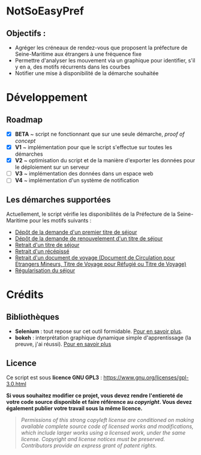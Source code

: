 # NotSoEasyPref
## Objectifs :

- Agréger les créneaux de rendez-vous que proposent la préfecture de Seine-Maritime aux étrangers à une fréquence fixe
- Permettre d'analyser les mouvement via un graphique pour identifier, s'il y en a, des motifs récurrents dans les courbes
- Notifier une mise à disponibilité de la démarche souhaitée

# Développement
## Roadmap

- [x] **BETA** ~ script ne fonctionnant que sur une seule démarche, _proof of concept_
- [x] **V1** ~ implémentation pour que le script s'effectue sur toutes les démarches
- [x] **V2** ~ optimisation du script et de la manière d'exporter les données pour le déploiement sur un serveur
- [ ] **V3** ~ implémentation des données dans un espace web
- [ ] **V4** ~ implémentation d'un système de notification

## Les démarches supportées

Actuellement, le script vérifie les disponibilités de la Préfecture de la Seine-Maritime pour les motifs suivants :
- [Dépôt de la demande d'un premier titre de séjour](https://www.seine-maritime.gouv.fr/booking/create/50382/0)
- [Dépôt de la demande de renouvelement d'un titre de séjour](https://www.seine-maritime.gouv.fr/booking/create/50389/0)
- [Retrait d'un titre de séjour](https://www.seine-maritime.gouv.fr/booking/create/50420/0)
- [Retrait d'un récépissé](https://www.seine-maritime.gouv.fr/booking/create/50416/0)
- [Retrait d'un document de voyage (Document de Circulation pour Etrangers Mineurs, Titre de Voyage pour Réfugié ou Titre de Voyage)](https://www.seine-maritime.gouv.fr/booking/create/51406/0)
- [Régularisation du séjour](https://www.seine-maritime.gouv.fr/booking/create/47116/0)

# Crédits
## Bibliothèques

- **Selenium** : tout repose sur cet outil formidable. [Pour en savoir plus](https://github.com/SeleniumHQ/Selenium).
- **bokeh** : interprétation graphique dynamique simple d'apprentissage (la preuve, j'ai réussi). [Pour en savoir plus](https://bokeh.org/)

## Licence

Ce script est sous **licence GNU GPL3** : https://www.gnu.org/licenses/gpl-3.0.html

**Si vous souhaitez modifier ce projet, vous devez rendre l'entiereté de votre code source disponible et faire référence au *copyright*. Vous devez également publier votre travail sous la même licence.**
>*Permissions of this strong copyleft license are conditioned on making available complete source code of licensed works and modifications, which include larger works using a licensed work, under the same license. Copyright and license notices must be preserved. Contributors provide an express grant of patent rights.*
